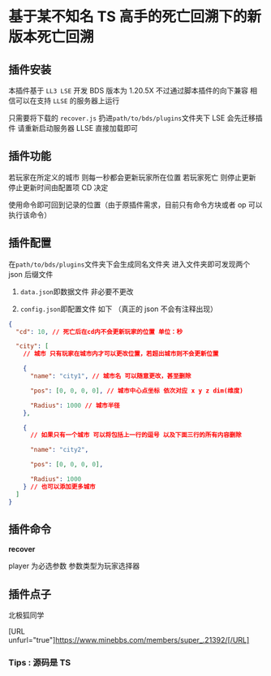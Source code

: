 # 基于某不知名 TS 高手的死亡回溯下的新版本死亡回溯

## 插件安装

本插件基于 `LL3 LSE` 开发 BDS 版本为 1.20.5X 不过通过脚本插件的向下兼容 相信可以在支持 `LLSE` 的服务器上运行

只需要将下载的 `recover.js` 扔进`path/to/bds/plugins`文件夹下 LSE 会先迁移插件 请重新启动服务器 LLSE 直接加载即可

## 插件功能

若玩家在所定义的城市 则每一秒都会更新玩家所在位置 若玩家死亡 则停止更新 停止更新时间由配置项 CD 决定

使用命令即可回到记录的位置（由于原插件需求，目前只有命令方块或者 op 可以执行该命令）

## 插件配置

在`path/to/bds/plugins`文件夹下会生成同名文件夹 进入文件夹即可发现两个 json 后缀文件

1. `data.json`即数据文件 非必要不更改

2. `config.json`即配置文件 如下 （真正的 json 不会有注释出现）

```json
{
  "cd": 10, // 死亡后在cd内不会更新玩家的位置 单位：秒

  "city": [
    // 城市 只有玩家在城市内才可以更改位置，若超出城市则不会更新位置

    {
      "name": "city1", // 城市名 可以随意更改，甚至删除

      "pos": [0, 0, 0, 0], // 城市中心点坐标 依次对应 x y z dim(维度)

      "Radius": 1000 // 城市半径
    },

    {
      // 如果只有一个城市 可以将包括上一行的逗号 以及下面三行的所有内容删除

      "name": "city2",

      "pos": [0, 0, 0, 0],

      "Radius": 1000
    } // 也可以添加更多城市
  ]
}
```

## 插件命令

**recover <player>**

player 为必选参数 参数类型为玩家选择器

## 插件点子

北极狐同学

[URL unfurl="true"]https://www.minebbs.com/members/super_.21392/[/URL]

### Tips : 源码是 TS
